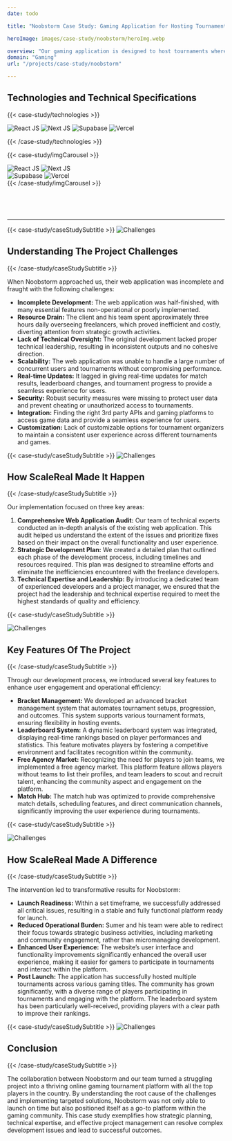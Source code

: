 ```yaml
---
date: todo 

title: "Noobstorm Case Study: Gaming Application for Hosting Tournaments"

heroImage: images/case-study/noobstorm/heroImg.webp

overview: "Our gaming application is designed to host tournaments where participants can compete for prize money while fostering a community of players united by their passion for gaming. The application aims to provide a seamless and engaging experience for gamers of all skill levels."
domain: "Gaming"
url: "/projects/case-study/noobstorm"

---
```


## __Technologies and Technical Specifications__

{{< case-study/technologies >}}

<img src="/images/case-study/technologies/react.png" alt="React JS"/>
<img src="/images/case-study/technologies/next.png" alt="Next JS"/>
<img src="/images/case-study/technologies/supabase.png" alt="Supabase"/>
<img src="/images/case-study/technologies/vercel.png" class="h30" alt="Vercel"/>

{{< /case-study/technologies >}}


{{< case-study/imgCarousel >}}
<div>
    <img src="/images/case-study/technologies/react.png" alt="React JS"/>
    <img src="/images/case-study/technologies/next.png" alt="Next JS"/>
</div>
<div>
    <img src="/images/case-study/technologies/supabase.png" alt="Supabase"/>
    <img src="/images/case-study/technologies/vercel.png" class="h30" alt="Vercel"/>
</div>
{{< /case-study/imgCarousel >}} 

&nbsp;

&nbsp;

---

{{< case-study/caseStudySubtitle >}}
<img alt="Challenges" src="/images/case-study/icons/challenge.svg">
<h2>
    <strong>
        Understanding The Project Challenges
    </strong>
</h2>
{{< /case-study/caseStudySubtitle >}}

When Noobstorm approached us, their web application was incomplete and fraught with the following challenges:

* __Incomplete Development:__ The web application was half-finished, with many essential features non-operational or poorly implemented.
* __Resource Drain:__ The client and his team spent approximately three hours daily overseeing freelancers, which proved inefficient and costly, diverting attention from strategic growth activities.
* __Lack of Technical Oversight:__ The original development lacked proper technical leadership, resulting in inconsistent outputs and no cohesive direction.
* __Scalability:__ The web application was unable to handle a large number of concurrent users and tournaments without compromising performance.
* __Real-time Updates:__ It lagged in giving real-time updates for match results, leaderboard changes, and tournament progress to provide a seamless experience for users.
* __Security:__ Robust security measures were missing to protect user data and prevent cheating or unauthorized access to tournaments.
* __Integration:__ Finding the right 3rd party APIs and gaming platforms to access game data and provide a seamless experience for users.
* __Customization:__ Lack of customizable options for tournament organizers to maintain a consistent user experience across different tournaments and games.


{{< case-study/caseStudySubtitle >}}
<img alt="Challenges" src="/images/case-study/icons/badge.svg">
<h2>
    <strong>
        How ScaleReal Made It Happen
    </strong>
</h2>
{{< /case-study/caseStudySubtitle >}}

Our implementation focused on three key areas:

1. __Comprehensive Web Application Audit:__ Our team of technical experts conducted an in-depth analysis of the existing web application. This audit helped us understand the extent of the issues and prioritize fixes based on their impact on the overall functionality and user experience.
2. __Strategic Development Plan:__ We created a detailed plan that outlined each phase of the development process, including timelines and resources required. This plan was designed to streamline efforts and eliminate the inefficiencies encountered with the freelance developers.
3. __Technical Expertise and Leadership:__ By introducing a dedicated team of experienced developers and a project manager, we ensured that the project had the leadership and technical expertise required to meet the highest standards of quality and efficiency.

{{< case-study/caseStudySubtitle >}}

<img alt="Challenges" src="/images/case-study/icons/keyfeatures.svg">
<h2>
    <strong>
        Key Features Of The Project
    </strong>
</h2>
{{< /case-study/caseStudySubtitle >}}


Through our development process, we introduced several key features to enhance user engagement and operational efficiency:
* __Bracket Management:__ We developed an advanced bracket management system that automates tournament setups, progression, and outcomes. This system supports various tournament formats, ensuring flexibility in hosting events.
* __Leaderboard System:__ A dynamic leaderboard system was integrated, displaying real-time rankings based on player performances and statistics. This feature motivates players by fostering a competitive environment and facilitates recognition within the community.
* __Free Agency Market:__ Recognizing the need for players to join teams, we implemented a free agency market. This platform feature allows players without teams to list their profiles, and team leaders to scout and recruit talent, enhancing the community aspect and engagement on the platform.
* __Match Hub:__ The match hub was optimized to provide comprehensive match details, scheduling features, and direct communication channels, significantly improving the user experience during tournaments.

{{< case-study/caseStudySubtitle >}}

<img alt="Challenges" src="/images/case-study/icons/star.svg">
<h2>
    <strong>
       How ScaleReal Made A Difference
    </strong>
</h2>
{{< /case-study/caseStudySubtitle >}}

The intervention led to transformative results for Noobstorm:
* __Launch Readiness:__ Within a set timeframe, we successfully addressed all critical issues, resulting in a stable and fully functional platform ready for launch.
* __Reduced Operational Burden:__ Sumer and his team were able to redirect their focus towards strategic business activities, including marketing and community engagement, rather than micromanaging development.
* __Enhanced User Experience:__ The website’s user interface and functionality improvements significantly enhanced the overall user experience, making it easier for gamers to participate in tournaments and interact within the platform.
* __Post Launch:__ The application has successfully hosted multiple tournaments across various gaming titles. The community has grown significantly, with a diverse range of players participating in tournaments and engaging with the platform. The leaderboard system has been particularly well-received, providing players with a clear path to improve their rankings.


{{< case-study/caseStudySubtitle >}}
<img alt="Challenges" src="/images/case-study/icons/conclusion.svg">
<h2>
    <strong>
        Conclusion
    </strong>
</h2>
{{< /case-study/caseStudySubtitle >}}

The collaboration between Noobstorm and our team turned a struggling project into a thriving online gaming tournament platform with all the top players in the country. By understanding the root cause of the challenges and implementing targeted solutions, Noobstorm was not only able to launch on time but also positioned itself as a go-to platform within the gaming community. This case study exemplifies how strategic planning, technical expertise, and effective project management can resolve complex development issues and lead to successful outcomes.
